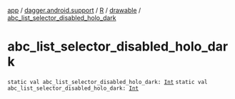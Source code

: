 [app](../../../index.md) / [dagger.android.support](../../index.md) / [R](../index.md) / [drawable](index.md) / [abc_list_selector_disabled_holo_dark](./abc_list_selector_disabled_holo_dark.md)

# abc_list_selector_disabled_holo_dark

`static val abc_list_selector_disabled_holo_dark: `[`Int`](https://kotlinlang.org/api/latest/jvm/stdlib/kotlin/-int/index.html)
`static val abc_list_selector_disabled_holo_dark: `[`Int`](https://kotlinlang.org/api/latest/jvm/stdlib/kotlin/-int/index.html)